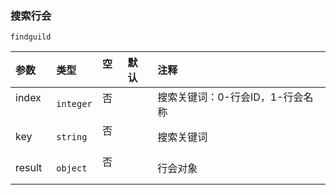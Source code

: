### 搜索行会
`findguild`

| 参数   | 类型      | 空   | 默认 | 注释                             |
| :----- | :-------- | :--- | :--- | :------------------------------- |
| index  | `integer` | 否   |      | 搜索关键词：0-行会ID，1-行会名称 |
| key    | `string`  | 否   |      | 搜索关键词                       |
| result | `object`  | 否   |      | 行会对象                         |

